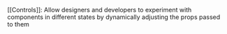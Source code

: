  [[Controls]]: Allow designers and developers to experiment with components in different states by dynamically adjusting the props passed to them